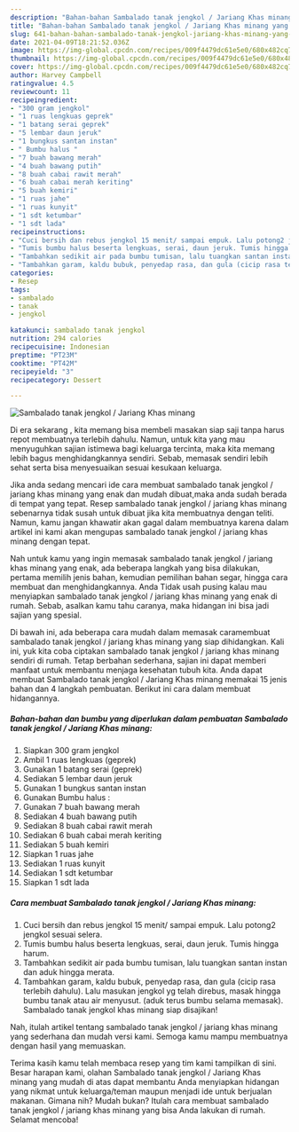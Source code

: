 ```yaml
---
description: "Bahan-bahan Sambalado tanak jengkol / Jariang Khas minang yang nikmat dan Mudah Dibuat"
title: "Bahan-bahan Sambalado tanak jengkol / Jariang Khas minang yang nikmat dan Mudah Dibuat"
slug: 641-bahan-bahan-sambalado-tanak-jengkol-jariang-khas-minang-yang-nikmat-dan-mudah-dibuat
date: 2021-04-09T18:21:52.036Z
image: https://img-global.cpcdn.com/recipes/009f4479dc61e5e0/680x482cq70/sambalado-tanak-jengkol-jariang-khas-minang-foto-resep-utama.jpg
thumbnail: https://img-global.cpcdn.com/recipes/009f4479dc61e5e0/680x482cq70/sambalado-tanak-jengkol-jariang-khas-minang-foto-resep-utama.jpg
cover: https://img-global.cpcdn.com/recipes/009f4479dc61e5e0/680x482cq70/sambalado-tanak-jengkol-jariang-khas-minang-foto-resep-utama.jpg
author: Harvey Campbell
ratingvalue: 4.5
reviewcount: 11
recipeingredient:
- "300 gram jengkol"
- "1 ruas lengkuas geprek"
- "1 batang serai geprek"
- "5 lembar daun jeruk"
- "1 bungkus santan instan"
- " Bumbu halus "
- "7 buah bawang merah"
- "4 buah bawang putih"
- "8 buah cabai rawit merah"
- "6 buah cabai merah keriting"
- "5 buah kemiri"
- "1 ruas jahe"
- "1 ruas kunyit"
- "1 sdt ketumbar"
- "1 sdt lada"
recipeinstructions:
- "Cuci bersih dan rebus jengkol 15 menit/ sampai empuk. Lalu potong2 jengkol sesuai selera."
- "Tumis bumbu halus beserta lengkuas, serai, daun jeruk. Tumis hingga harum."
- "Tambahkan sedikit air pada bumbu tumisan, lalu tuangkan santan instan dan aduk hingga merata."
- "Tambahkan garam, kaldu bubuk, penyedap rasa, dan gula (cicip rasa terlebih dahulu). Lalu masukan jengkol yg telah direbus, masak hingga bumbu tanak atau air menyusut. (aduk terus bumbu selama memasak). Sambalado tanak jengkol khas minang siap disajikan!"
categories:
- Resep
tags:
- sambalado
- tanak
- jengkol

katakunci: sambalado tanak jengkol 
nutrition: 294 calories
recipecuisine: Indonesian
preptime: "PT23M"
cooktime: "PT42M"
recipeyield: "3"
recipecategory: Dessert

---
```



![Sambalado tanak jengkol / Jariang Khas minang](https://img-global.cpcdn.com/recipes/009f4479dc61e5e0/680x482cq70/sambalado-tanak-jengkol-jariang-khas-minang-foto-resep-utama.jpg)

Di era  sekarang , kita memang bisa membeli masakan siap saji tanpa harus repot membuatnya terlebih dahulu. Namun, untuk kita yang mau menyuguhkan sajian istimewa bagi keluarga tercinta, maka kita memang lebih bagus menghidangkannya sendiri. Sebab, memasak sendiri lebih sehat serta bisa menyesuaikan sesuai kesukaan keluarga.

Jika anda sedang mencari ide cara membuat sambalado tanak jengkol / jariang khas minang yang enak dan mudah dibuat,maka anda sudah berada di tempat yang tepat. Resep sambalado tanak jengkol / jariang khas minang  sebenarnya tidak susah untuk dibuat jika kita membuatnya dengan teliti. Namun, kamu jangan khawatir akan gagal dalam membuatnya 
karena dalam artikel ini kami akan mengupas sambalado tanak jengkol / jariang khas minang dengan tepat.  



Nah untuk kamu yang ingin memasak sambalado tanak jengkol / jariang khas minang yang enak, ada beberapa langkah yang bisa dilakukan, pertama memilih jenis bahan, kemudian pemilihan bahan segar, hingga cara membuat dan menghidangkannya. Anda Tidak usah pusing kalau mau menyiapkan sambalado tanak jengkol / jariang khas minang yang enak di rumah. Sebab, asalkan kamu  tahu caranya, maka hidangan ini bisa jadi sajian yang spesial.

Di bawah ini, ada beberapa cara mudah dalam memasak caramembuat sambalado tanak jengkol / jariang khas minang yang siap dihidangkan. Kali ini, yuk kita coba ciptakan sambalado tanak jengkol / jariang khas minang sendiri di rumah. Tetap berbahan sederhana, sajian ini dapat memberi manfaat untuk membantu menjaga kesehatan tubuh kita. Anda dapat membuat Sambalado tanak jengkol / Jariang Khas minang memakai 15 jenis bahan dan 4 langkah pembuatan. Berikut ini cara dalam membuat hidangannya.

<!--inarticleads1-->

##### Bahan-bahan dan bumbu yang diperlukan dalam pembuatan Sambalado tanak jengkol / Jariang Khas minang:

1. Siapkan 300 gram jengkol
1. Ambil 1 ruas lengkuas (geprek)
1. Gunakan 1 batang serai (geprek)
1. Sediakan 5 lembar daun jeruk
1. Gunakan 1 bungkus santan instan
1. Gunakan  Bumbu halus :
1. Gunakan 7 buah bawang merah
1. Sediakan 4 buah bawang putih
1. Sediakan 8 buah cabai rawit merah
1. Sediakan 6 buah cabai merah keriting
1. Sediakan 5 buah kemiri
1. Siapkan 1 ruas jahe
1. Sediakan 1 ruas kunyit
1. Sediakan 1 sdt ketumbar
1. Siapkan 1 sdt lada




<!--inarticleads2-->

##### Cara membuat Sambalado tanak jengkol / Jariang Khas minang:

1. Cuci bersih dan rebus jengkol 15 menit/ sampai empuk. Lalu potong2 jengkol sesuai selera.
1. Tumis bumbu halus beserta lengkuas, serai, daun jeruk. Tumis hingga harum.
1. Tambahkan sedikit air pada bumbu tumisan, lalu tuangkan santan instan dan aduk hingga merata.
1. Tambahkan garam, kaldu bubuk, penyedap rasa, dan gula (cicip rasa terlebih dahulu). Lalu masukan jengkol yg telah direbus, masak hingga bumbu tanak atau air menyusut. (aduk terus bumbu selama memasak). Sambalado tanak jengkol khas minang siap disajikan!




Nah, itulah artikel tentang  sambalado tanak jengkol / jariang khas minang  yang sederhana dan mudah versi kami. Semoga kamu mampu membuatnya dengan hasil yang memuaskan. 

Terima kasih kamu telah membaca resep yang tim kami tampilkan di sini. Besar harapan kami, olahan  Sambalado tanak jengkol / Jariang Khas minang yang mudah di atas dapat membantu Anda menyiapkan hidangan yang nikmat untuk keluarga/teman maupun menjadi ide untuk berjualan makanan. Gimana nih? Mudah bukan? Itulah cara membuat sambalado tanak jengkol / jariang khas minang yang bisa Anda lakukan di rumah. Selamat mencoba!


